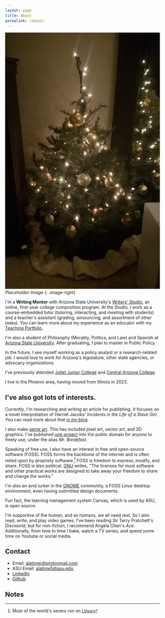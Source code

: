 ```yaml
---
layout: page
title: About
permalink: /about/
---
```


![](/assets/media/016.jpg) _Placeholder Image_
{: .image-right}

I'm a **Writing Mentor** with Arizona State University's [Writers' Studio](https://cisa.asu.edu/content/writers-studio), an online, first-year college composition program. At the Studio, I work as a course-embedded tutor (tutoring, interacting, and meeting with students) and a teacher's assistant (grading, announcing, and assortment of other tasks). You can learn more about my experience as an educator with my [Teaching Portfolio](/portfolio/teaching).

I'm also a student of Philosophy (Morality, Politics, and Law) and Spanish at [Arizona State University](https://www.asu.edu/). After graduating, I plan to master in Public Policy. 

In the future, I see myself working as a policy analyst or a research-related job. I would love to work for Arizona's legislature, other state agencies, or advocacy organizations.

I've previously attended [Joliet Junior College](https://jjc.edu/) and [Central Arizona College](https://centralaz.edu/).

I live in the Phoenix area, having moved from Illinois in 2023.

## I've also got lots of interests.

Currently, I'm researching and writing an article for publishing. It focuses on a novel interpretation of Harriet Jacobs' _Incidents in the Life of a Slave Girl_. You can read more about that [in my blog](/).

I also make [game art](../portfolio/game-art). This has included pixel art, vector art, and 3D graphics. I've published [one project](https://mrbreakfastsdelight.itch.io/mr-breakfasts-free-prompts) into the public domain for anyone to freely use, under the alias _Mr. Breakfast_.

Speaking of free use, I also have an interest in free and open-source software (FOSS). FOSS forms the backbone of the internet and is often relied upon by propriety software.[^1] FOSS is freedom to express, modify, and share. FOSS is also political. [GNU](https://www.gnu.org/licenses/agpl-3.0.en.html) writes, "The licenses for most software and other practical works are designed to take away your freedom to share and change the works."

I'm also an avid lurker in the [GNOME](https://www.gnome.org) community, a FOSS Linux desktop environment, even having submitted design documents.

Fun fact, the learning management system Canvas, which is used by ASU, is open source.

I'm supportive of the human, and as humans, we all need rest. So I also read, write, and play video games. I've been reading Sir Terry Pratchett's _Discworld_, but for non-fiction, I recommend Angela Chen's _Ace_. Additionally, from time to time I bake, watch a TV series, and spend some time on Youtube or social media.

## Contact
- Email: [alatimer@protonmail.com](mailto:alatimer@protonmail.com)
- ASU Email: [alatime5@asu.edu](mailto:alatime5@asu.edu)
- [LinkedIn](https://www.linkedin.com/in/allston-latimer/)
- [Github](https://github.com/mr-breakfast)

## Notes
[^1]: Most of the world's severs run on [Linux](https://en.wikipedia.org/wiki/Linux)

